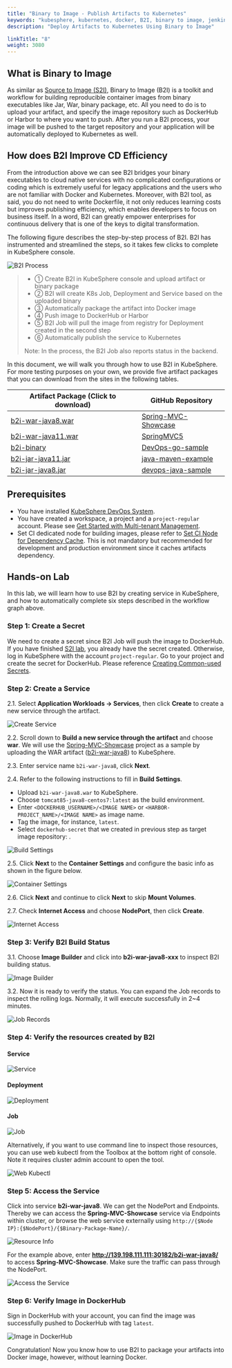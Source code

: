 ```yaml
---
title: "Binary to Image - Publish Artifacts to Kubernetes"
keywords: "kubesphere, kubernetes, docker, B2I, binary to image, jenkins"
description: "Deploy Artifacts to Kubernetes Using Binary to Image"

linkTitle: "8"
weight: 3080
---
```


## What is Binary to Image

As similar as [Source to Image (S2I)](../source-to-image), Binary to Image (B2I) is a toolkit and workflow for building reproducible container images from binary executables like Jar, War, binary package, etc. All you need to do is to upload your artifact, and specify the image repository such as DockerHub or Harbor to where you want to push. After you run a B2I process, your image will be pushed to the target repository and your application will be automatically deployed to Kubernetes as well.

## How does B2I Improve CD Efficiency

From the introduction above we can see B2I bridges your binary executables to cloud native services with no complicated configurations or coding which is extremely useful for legacy applications and the users who are not familiar with Docker and Kubernetes. Moreover, with B2I tool, as said, you do not need to write Dockerfile, it not only reduces learning costs but improves publishing efficiency, which enables developers to focus on business itself. In a word, B2I can greatly empower enterprises for continuous delivery that is one of the keys to digital transformation.

The following figure describes the step-by-step process of B2I. B2I has instrumented and streamlined the steps, so it takes few clicks to complete in KubeSphere console.

![B2I Process](https://pek3b.qingstor.com/kubesphere-docs/png/20200108144952.png)

> - ① Create B2I in KubeSphere console and upload artifact or binary package
> - ② B2I will create K8s Job, Deployment and Service based on the uploaded binary
> - ③ Automatically package the artifact into Docker image
> - ④ Push image to DockerHub or Harbor
> - ⑤ B2I Job will pull the image from registry for Deployment created in the second step
> - ⑥ Automatically publish the service to Kubernetes
>
> Note: In the process, the B2I Job also reports status in the backend.

In this document, we will walk you through how to use B2I in KubeSphere. For more testing purposes on your own, we provide five artifact packages that you can download from the sites in the following tables.

|Artifact Package (Click to download) | GitHub Repository|
| ---  |  ---- |
| [b2i-war-java8.war](https://github.com/kubesphere/tutorial/raw/master/tutorial%204%20-%20s2i-b2i/b2i-war-java8.war)| [Spring-MVC-Showcase](https://github.com/spring-projects/spring-mvc-showcase)|
|[b2i-war-java11.war](https://github.com/kubesphere/tutorial/raw/master/tutorial%204%20-%20s2i-b2i/b2i-war-java11.war)| [SpringMVC5](https://github.com/kubesphere/s2i-java-container/tree/master/tomcat/examples/springmvc5)
|[b2i-binary](https://github.com/kubesphere/tutorial/raw/master/tutorial%204%20-%20s2i-b2i/b2i-binary)| [DevOps-go-sample](https://github.com/runzexia/devops-go-sample) |
|[b2i-jar-java11.jar](https://github.com/kubesphere/tutorial/raw/master/tutorial%204%20-%20s2i-b2i/b2i-jar-java11.jar) |[java-maven-example](https://github.com/kubesphere/s2i-java-container/tree/master/java/examples/maven) |
|[b2i-jar-java8.jar](https://github.com/kubesphere/tutorial/raw/master/tutorial%204%20-%20s2i-b2i/b2i-jar-java8.jar) | [devops-java-sample](https://github.com/kubesphere/devops-java-sample) |

## Prerequisites

- You have installed [KubeSphere DevOps System](../../installation/install-devops).
- You have created a workspace, a project and a `project-regular` account. Please see [Get Started with Multi-tenant Management](../admin-quick-start).
- Set CI dedicated node for building images, please refer to [Set CI Node for Dependency Cache](../../devops/devops-ci-node). This is not mandatory but recommended for development and production environment since it caches artifacts dependency.

## Hands-on Lab

In this lab, we will learn how to use B2I by creating service in KubeSphere, and how to automatically complete six steps described in the workflow graph above.

### Step 1: Create a Secret

We need to create a secret since B2I Job will push the image to DockerHub. If you have finished [S2I lab](../source-to-image), you already have the secret created. Otherwise, log in KubeSphere with the account `project-regular`. Go to your project and create the secret for DockerHub. Please reference [Creating Common-used Secrets](../../configuration/secrets#create-common-used-secrets).

### Step 2: Create a Service

2.1. Select **Application Workloads → Services**, then click **Create** to create a new service through the artifact.

![Create Service](https://pek3b.qingstor.com/kubesphere-docs/png/20200108170544.png)

2.2. Scroll down to **Build a new service through the artifact** and choose **war**. We will use the [Spring-MVC-Showcase](https://github.com/spring-projects/spring-mvc-showcase) project as a sample by uploading the WAR artifact ([b2i-war-java8](https://github.com/kubesphere/tutorial/raw/master/tutorial%204%20-%20s2i-b2i/b2i-war-java8.war)) to KubeSphere.

2.3. Enter service name `b2i-war-java8`, click **Next**.

2.4. Refer to the following instructions to fill in **Build Settings**.

- Upload `b2i-war-java8.war` to KubeSphere.
- Choose `tomcat85-java8-centos7:latest` as the build environment.
- Enter `<DOCKERHUB_USERNAME>/<IMAGE NAME>` or `<HARBOR-PROJECT_NAME>/<IMAGE NAME>` as image name.
- Tag the image, for instance, `latest`.
- Select `dockerhub-secret` that we created in previous step as target image repository: .

![Build Settings](https://pek3b.qingstor.com/kubesphere-docs/png/20200108175747.png)

2.5. Click **Next** to the **Container Settings** and configure the basic info as shown in the figure below.

![Container Settings](https://pek3b.qingstor.com/kubesphere-docs/png/20200108175907.png)

2.6. Click **Next** and continue to click **Next** to skip **Mount Volumes**.

2.7. Check **Internet Access** and choose **NodePort**, then click **Create**.

![Internet Access](https://pek3b.qingstor.com/kubesphere-docs/png/20200108180015.png)

### Step 3: Verify B2I Build Status

3.1. Choose **Image Builder** and click into **b2i-war-java8-xxx** to inspect B2I building status.

![Image Builder](https://pek3b.qingstor.com/kubesphere-docs/png/20200108181100.png)

3.2. Now it is ready to verify the status. You can expand the Job records to inspect the rolling logs. Normally, it will execute successfully in 2~4 minutes.

![Job Records](https://pek3b.qingstor.com/kubesphere-docs/png/20200108181133.png)

### Step 4: Verify the resources created by B2I

#### Service

![Service](https://pek3b.qingstor.com/kubesphere-docs/png/20200108182649.png)

#### Deployment

![Deployment](https://pek3b.qingstor.com/kubesphere-docs/png/20200108182707.png)

#### Job

![Job](https://pek3b.qingstor.com/kubesphere-docs/png/20200108183640.png)

Alternatively, if you want to use command line to inspect those resources, you can use web kubectl from the Toolbox at the bottom right of console. Note it requires cluster admin account to open the tool.

![Web Kubectl](https://pek3b.qingstor.com/kubesphere-docs/png/20200108184829.png)

### Step 5: Access the Service

Click into service **b2i-war-java8**. We can get the NodePort and Endpoints. Thereby we can access the **Spring-MVC-Showcase** service via Endpoints within cluster, or browse the web service externally using `http://{$Node IP}:{$NodePort}/{$Binary-Package-Name}/`.

![Resource Info](https://pek3b.qingstor.com/kubesphere-docs/png/20200108185210.png)

For the example above, enter **http://139.198.111.111:30182/b2i-war-java8/** to access **Spring-MVC-Showcase**. Make sure the traffic can pass through the NodePort.

![Access the Service](https://pek3b.qingstor.com/kubesphere-docs/png/20200108190256.png)

### Step 6: Verify Image in DockerHub

Sign in DockerHub with your account, you can find the image was successfully pushed to DockerHub with tag `latest`.

 ![Image in DockerHub](https://pek3b.qingstor.com/kubesphere-docs/png/20200108191311.png)

Congratulation! Now you know how to use B2I to package your artifacts into Docker image, however, without learning Docker.
